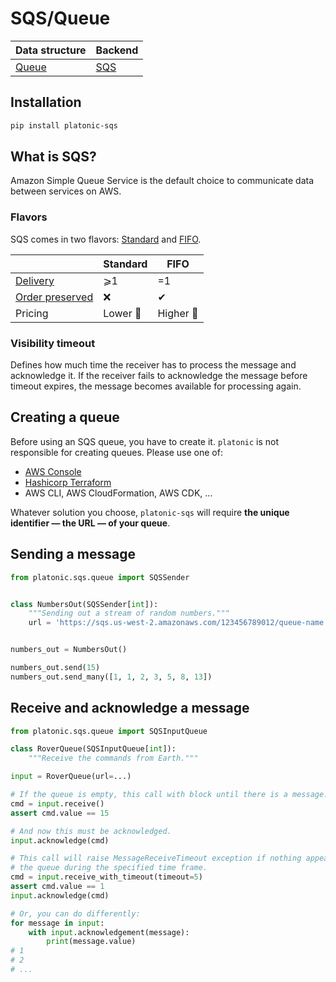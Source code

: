 # SQS/Queue

| Data structure              | Backend                            |
| ---                         | ---                                |
| [Queue](/structures/queue/) | [SQS](https://aws.amazon.com/sqs/) |

## Installation

```bash
pip install platonic-sqs
```

## What is SQS?

Amazon Simple Queue Service is the default choice to communicate data between services on AWS.

### Flavors

SQS comes in two flavors: [Standard](https://docs.aws.amazon.com/AWSSimpleQueueService/latest/SQSDeveloperGuide/standard-queues.html) and [FIFO](https://docs.aws.amazon.com/AWSSimpleQueueService/latest/SQSDeveloperGuide/FIFO-queues.html).

|          | Standard       | FIFO         |
| ---      | ---            | ---          |
| [Delivery](/structures/queue/#delivery-guarantees) | ⩾1             | =1 |
| [Order preserved](/structures/queue/#order-preservation) | ❌ | ✔ |
| Pricing    | Lower 🙂   | Higher 🙁 |


### Visibility timeout

Defines how much time the receiver has to process the message and acknowledge it. If the receiver fails to acknowledge the message before timeout expires, the message becomes available for processing again.

## Creating a queue

Before using an SQS queue, you have to create it. `platonic` is not responsible for creating queues. Please use one of:

- [AWS Console](https://docs.aws.amazon.com/AWSSimpleQueueService/latest/SQSDeveloperGuide/sqs-configure-create-queue.html)
- [Hashicorp Terraform](https://registry.terraform.io/providers/hashicorp/aws/latest/docs/resources/sqs_queue)
- AWS CLI, AWS CloudFormation, AWS CDK, ...

Whatever solution you choose, `platonic-sqs` will require **the unique identifier — the URL — of your queue**.

## Sending a message

```python
from platonic.sqs.queue import SQSSender


class NumbersOut(SQSSender[int]):
    """Sending out a stream of random numbers."""
    url = 'https://sqs.us-west-2.amazonaws.com/123456789012/queue-name'


numbers_out = NumbersOut()

numbers_out.send(15)
numbers_out.send_many([1, 1, 2, 3, 5, 8, 13])
```

## Receive and acknowledge a message

```python
from platonic.sqs.queue import SQSInputQueue

class RoverQueue(SQSInputQueue[int]):
    """Receive the commands from Earth."""

input = RoverQueue(url=...)

# If the queue is empty, this call with block until there is a message.
cmd = input.receive()
assert cmd.value == 15

# And now this must be acknowledged.
input.acknowledge(cmd)

# This call will raise MessageReceiveTimeout exception if nothing appears at
# the queue during the specified time frame.
cmd = input.receive_with_timeout(timeout=5)
assert cmd.value == 1
input.acknowledge(cmd)

# Or, you can do differently:
for message in input:
    with input.acknowledgement(message):
        print(message.value)
# 1
# 2
# ...
```
